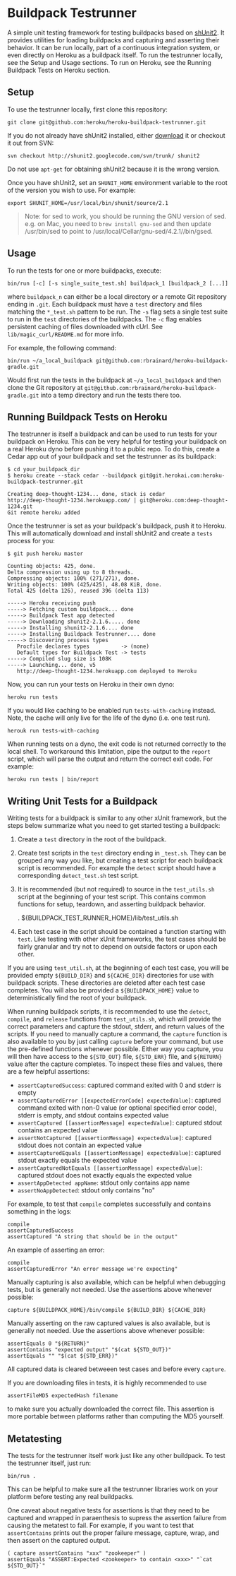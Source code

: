 Buildpack Testrunner
=====================
A simple unit testing framework for testing buildpacks based on [shUnit2](http://code.google.com/p/shunit2/).
It provides utilities for loading buildpacks and capturing and asserting their behavior. 
It can be run locally, part of a continuous integration system, or even directly on Heroku as a buildpack itself.
To run the testrunner locally, see the Setup and Usage sections. 
To run on Heroku, see the Running Buildpack Tests on Heroku section.

Setup
-----
To use the testrunner locally, first clone this repository:

    git clone git@github.com:heroku/heroku-buildpack-testrunner.git

If you do not already have shUnit2 installed, either [download](http://code.google.com/p/shunit2/downloads/list)
it or checkout it out from SVN:

    svn checkout http://shunit2.googlecode.com/svn/trunk/ shunit2

Do not use `apt-get` for obtaining shUnit2 because it is the wrong version.

Once you have shUnit2, set an `SHUNIT_HOME` environment variable to the root of the version you wish to use. For example:

    export SHUNIT_HOME=/usr/local/bin/shunit/source/2.1

> Note: for sed to work, you should be running the GNU version of sed. e.g. on Mac, you need to `brew install gnu-sed` and
> then update /usr/bin/sed to point to /usr/local/Cellar/gnu-sed/4.2.1//bin/gsed.

Usage
-----
To run the tests for one or more buildpacks, execute:

    bin/run [-c] [-s single_suite_test.sh] buildpack_1 [buildpack_2 [...]]

where `buildpack_n` can either be a local directory or a remote Git repository ending in `.git`.
Each buildpack must have a `test` directory and files matching the `*_test.sh` pattern to be run.
The `-s` flag sets a single test suite to run in the `test` directories of the buildpacks.
The `-c` flag enables persistent caching of files downloaded with cUrl. See `lib/magic_curl/README.md` for more info.

For example, the following command:

    bin/run ~/a_local_buildpack git@github.com:rbrainard/heroku-buildpack-gradle.git

Would first run the tests in the buildpack at `~/a_local_buildpack` and then clone the
Git repository at `git@github.com:rbrainard/heroku-buildpack-gradle.git` into a temp
directory and run the tests there too.

Running Buildpack Tests on Heroku
---------------------------------
The testrunner is itself a buildpack and can be used to run tests for your buildpack on Heroku.
This can be very helpful for testing your buildpack on a real Heroku dyno before pushing it to a public repo.
To do this, create a Cedar app out of your buildpack and set the testrunner as its buildpack:

    $ cd your_buildpack_dir
    $ heroku create --stack cedar --buildpack git@git.herokai.com:heroku-buildpack-testrunner.git
   
    Creating deep-thought-1234... done, stack is cedar
    http://deep-thought-1234.herokuapp.com/ | git@heroku.com:deep-thought-1234.git
    Git remote heroku added

Once the testrunner is set as your buildpack's buildpack, push it to Heroku.
This will automatically download and install shUnit2 and create a `tests` process for you:

    $ git push heroku master
    
    Counting objects: 425, done.
    Delta compression using up to 8 threads.
    Compressing objects: 100% (271/271), done.
    Writing objects: 100% (425/425), 48.08 KiB, done.
    Total 425 (delta 126), reused 396 (delta 113)

    -----> Heroku receiving push
    -----> Fetching custom buildpack... done
    -----> Buildpack Test app detected
    -----> Downloading shunit2-2.1.6..... done
    -----> Installing shunit2-2.1.6.... done
    -----> Installing Buildpack Testrunner.... done
    -----> Discovering process types
	   Procfile declares types          -> (none)
	   Default types for Buildpack Test -> tests
    -----> Compiled slug size is 108K
    -----> Launching... done, v5
	   http://deep-thought-1234.herokuapp.com deployed to Heroku

Now, you can run your tests on Heroku in their own dyno:

    heroku run tests

If you would like caching to be enabled run `tests-with-caching` instead.
Note, the cache will only live for the life of the dyno (i.e. one test run).

    herouk run tests-with-caching

When running tests on a dyno, the exit code is not returned correctly to the
local shell. To workaround this limitation, pipe the output to the `report` script,
which will parse the output and return the correct exit code. For example:

    heroku run tests | bin/report


Writing Unit Tests for a Buildpack
----------------------------------
Writing tests for a buildpack is similar to any other xUnit framework, but the steps below summarize what you need to get started testing a buildpack:

1. Create a `test` directory in the root of the buildpack.

2. Create test scripts in the `test` directory ending in `_test.sh`. 
They can be grouped any way you like, but creating a test script for each buildpack script is recommended. 
For example the `detect` script should have a corresponding `detect_test.sh` test script.

3. It is recommended (but not required) to source in the `test_utils.sh` script at the beginning of your test script.
This contains common functions for setup, teardown, and asserting buildpack behavior.
 
    . ${BUILDPACK_TEST_RUNNER_HOME}/lib/test_utils.sh

4. Each test case in the script should be contained a function starting with `test`. 
Like testing with other xUnit frameworks, the test cases should be fairly granular
and try not to depend on outside factors or upon each other. 

If you are using `test_util.sh`, at the beginning of each test case, you will be provided empty `${BUILD_DIR}` and `${CACHE_DIR}`
directories for use with buildpack scripts. These directories are deleted after each test case completes. You will also be provided a
`${BUILDPACK_HOME}` value to deterministically find the root of your buildpack.

When running buildpack scripts, it is recommended to use the `detect`, `compile`, and `release` functions from `test_utils.sh`, which will
provide the correct parameters and capture the stdout, stderr, and return values of the scripts. If you need to manually capture a command, 
the `capture` function is also available to you by just calling `capture` before your command, but use the pre-defined functions whenever possible.
Either way you capture, you will then have access to the `${STD_OUT}` file, `${STD_ERR}` file, and `${RETURN}` value after the capture completes. 
To inspect these files and values, there are a few helpful assertions:

 - `assertCapturedSuccess`: captured command exited with 0 and stderr is empty
 - `assertCapturedError [[expectedErrorCode] expectedValue]`: captured command exited with non-0 value (or optional specified error code), stderr is empty, and stdout contains expected value 
 - `assertCaptured [[assertionMessage] expectedValue]`: captured stdout contains an expected value
 - `assertNotCaptured [[assertionMessage] expectedValue]`: captured stdout does not contain an expected value
 - `assertCapturedEquals [[assertionMessage] expectedValue]`: captured stdout exactly equals the expected value
 - `assertCapturedNotEquals [[assertionMessage] expectedValue]`: captured stdout does not exactly equals the expected value
 - `assertAppDetected appName`: stdout only contains app name
 - `assertNoAppDetected`: stdout only contains "no"


For example, to test that `compile` completes successfully and contains something in the logs:

    compile
    assertCapturedSuccess
    assertCaptured "A string that should be in the output"

An example of asserting an error:

    compile
    assertCapturedError "An error message we're expecting"

Manually capturing is also available, which can be helpful when debugging tests, but is generally not needed. Use the assertions above whenever possible:

    capture ${BUILDPACK_HOME}/bin/compile ${BUILD_DIR} ${CACHE_DIR} 

Manually asserting on the raw captured values is also available, but is generally not needed. Use the assertions above whenever possible:
  
    assertEquals 0 "${RETURN}"
    assertContains "expected output" "$(cat ${STD_OUT})"
    assertEquals "" "$(cat ${STD_ERR})"

All captured data is cleared betweeen test cases and before every `capture`. 

If you are downloading files in tests, it is highly recommended to use 

    assertFileMD5 expectedHash filename 

to make sure you actually downloaded the correct file. This assertion is more portable between platforms rather than computing the MD5 yourself.

Metatesting
-----------
The tests for the testrunner itself work just like any other buildpack. To test the testrunner itself, just run:

   `bin/run .`

This can be helpful to make sure all the testrunner libraries work on your platform before testing any real buildpacks.

One caveat about negative tests for assertions is that they need to be captured and wrapped in paraenthesis to supress 
the assertion failure from causing the metatest to fail. For example, if you want to test that `assertContains` prints out
the proper failure message, capture, wrap, and then assert on the captured output.

    ( capture assertContains "xxx" "zookeeper" )
    assertEquals "ASSERT:Expected <zookeeper> to contain <xxx>" "`cat ${STD_OUT}`"
